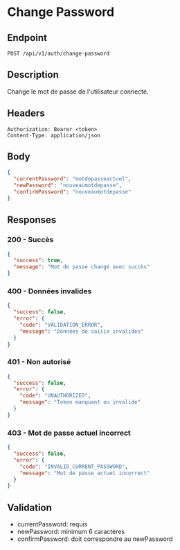 # Change Password

## Endpoint
`POST /api/v1/auth/change-password`

## Description
Change le mot de passe de l'utilisateur connecté.

## Headers
```
Authorization: Bearer <token>
Content-Type: application/json
```

## Body
```json
{
  "currentPassword": "motdepasseactuel",
  "newPassword": "nouveaumotdepasse",
  "confirmPassword": "nouveaumotdepasse"
}
```

## Responses

### 200 - Succès
```json
{
  "success": true,
  "message": "Mot de passe changé avec succès"
}
```

### 400 - Données invalides
```json
{
  "success": false,
  "error": {
    "code": "VALIDATION_ERROR",
    "message": "Données de saisie invalides"
  }
}
```

### 401 - Non autorisé
```json
{
  "success": false,
  "error": {
    "code": "UNAUTHORIZED",
    "message": "Token manquant ou invalide"
  }
}
```

### 403 - Mot de passe actuel incorrect
```json
{
  "success": false,
  "error": {
    "code": "INVALID_CURRENT_PASSWORD",
    "message": "Mot de passe actuel incorrect"
  }
}
```

## Validation
- currentPassword: requis
- newPassword: minimum 6 caractères
- confirmPassword: doit correspondre au newPassword